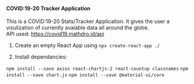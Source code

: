 #### COVID:19-20 Tracker Application

This is a COVID:19-20 Stats/Tracker Application. It gives the user a visulization of currently avaiable data all around the globe. <br />
API used: https://covid19.mathdro.id/api

1. Create an empty React App using ```npx create-react-app ./``` 

2. Install dependancies:
 
```npm install --save axios react-chartjs-2 react-countup classnames```
```npm install --save chart.js```
```npm install --save @material-ui/core```
